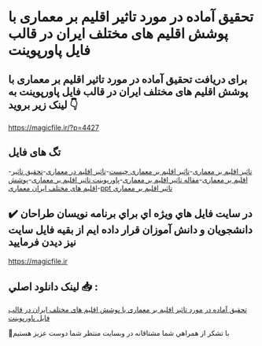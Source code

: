 # تحقیق آماده در مورد تاثیر اقلیم بر معماری با پوشش اقلیم های مختلف ایران در قالب فایل پاورپوینت

## برای دریافت تحقیق آماده در مورد تاثیر اقلیم بر معماری با پوشش اقلیم های مختلف ایران در قالب فایل پاورپوینت به لینک زیر بروید 👇

https://magicfile.ir/?p=4427

## تگ های فایل

-[تاثیر اقلیم بر معماری](https://magicfile.ir/product/%d8%aa%d8%ad%d9%82%db%8c%d9%82-%d8%aa%d8%a7%d8%ab%db%8c%d8%b1-%d8%a7%d9%82%d9%84%db%8c%d9%85-%d9%85%d8%b9%d9%85%d8%a7%d8%b1%db%8c-%d8%a8%d8%a7-%d9%be%d9%88%d8%b4%d8%b4-%d8%a7%d9%82%d9%84%db%8c%d9%85-%d9%87%d8%a7%db%8c-%d9%85%d8%ae%d8%aa%d9%84%d9%81-%d8%a7%db%8c%d8%b1%d8%a7%d9%86-%d9%be%d8%a7%d9%88%d8%b1%d9%be%d9%88%db%8c%d9%86%d8%aa/)-[تاثیر اقلیم بر معماری چیست](https://magicfile.ir/product/%d8%aa%d8%ad%d9%82%db%8c%d9%82-%d8%aa%d8%a7%d8%ab%db%8c%d8%b1-%d8%a7%d9%82%d9%84%db%8c%d9%85-%d9%85%d8%b9%d9%85%d8%a7%d8%b1%db%8c-%d8%a8%d8%a7-%d9%be%d9%88%d8%b4%d8%b4-%d8%a7%d9%82%d9%84%db%8c%d9%85-%d9%87%d8%a7%db%8c-%d9%85%d8%ae%d8%aa%d9%84%d9%81-%d8%a7%db%8c%d8%b1%d8%a7%d9%86-%d9%be%d8%a7%d9%88%d8%b1%d9%be%d9%88%db%8c%d9%86%d8%aa/)-[تاثیر اقلیم در معماری](https://magicfile.ir/product/%d8%aa%d8%ad%d9%82%db%8c%d9%82-%d8%aa%d8%a7%d8%ab%db%8c%d8%b1-%d8%a7%d9%82%d9%84%db%8c%d9%85-%d9%85%d8%b9%d9%85%d8%a7%d8%b1%db%8c-%d8%a8%d8%a7-%d9%be%d9%88%d8%b4%d8%b4-%d8%a7%d9%82%d9%84%db%8c%d9%85-%d9%87%d8%a7%db%8c-%d9%85%d8%ae%d8%aa%d9%84%d9%81-%d8%a7%db%8c%d8%b1%d8%a7%d9%86-%d9%be%d8%a7%d9%88%d8%b1%d9%be%d9%88%db%8c%d9%86%d8%aa/)-[تحقیق تاثیر اقلیم بر معماری](https://magicfile.ir/product/%d8%aa%d8%ad%d9%82%db%8c%d9%82-%d8%aa%d8%a7%d8%ab%db%8c%d8%b1-%d8%a7%d9%82%d9%84%db%8c%d9%85-%d9%85%d8%b9%d9%85%d8%a7%d8%b1%db%8c-%d8%a8%d8%a7-%d9%be%d9%88%d8%b4%d8%b4-%d8%a7%d9%82%d9%84%db%8c%d9%85-%d9%87%d8%a7%db%8c-%d9%85%d8%ae%d8%aa%d9%84%d9%81-%d8%a7%db%8c%d8%b1%d8%a7%d9%86-%d9%be%d8%a7%d9%88%d8%b1%d9%be%d9%88%db%8c%d9%86%d8%aa/)-[مقاله تاثیر اقلیم بر معماری](https://magicfile.ir/product/%d8%aa%d8%ad%d9%82%db%8c%d9%82-%d8%aa%d8%a7%d8%ab%db%8c%d8%b1-%d8%a7%d9%82%d9%84%db%8c%d9%85-%d9%85%d8%b9%d9%85%d8%a7%d8%b1%db%8c-%d8%a8%d8%a7-%d9%be%d9%88%d8%b4%d8%b4-%d8%a7%d9%82%d9%84%db%8c%d9%85-%d9%87%d8%a7%db%8c-%d9%85%d8%ae%d8%aa%d9%84%d9%81-%d8%a7%db%8c%d8%b1%d8%a7%d9%86-%d9%be%d8%a7%d9%88%d8%b1%d9%be%d9%88%db%8c%d9%86%d8%aa/)-[پاورپوینت تاثیر اقلیم بر معماری](https://magicfile.ir/product/%d8%aa%d8%ad%d9%82%db%8c%d9%82-%d8%aa%d8%a7%d8%ab%db%8c%d8%b1-%d8%a7%d9%82%d9%84%db%8c%d9%85-%d9%85%d8%b9%d9%85%d8%a7%d8%b1%db%8c-%d8%a8%d8%a7-%d9%be%d9%88%d8%b4%d8%b4-%d8%a7%d9%82%d9%84%db%8c%d9%85-%d9%87%d8%a7%db%8c-%d9%85%d8%ae%d8%aa%d9%84%d9%81-%d8%a7%db%8c%d8%b1%d8%a7%d9%86-%d9%be%d8%a7%d9%88%d8%b1%d9%be%d9%88%db%8c%d9%86%d8%aa/)-[پوشش اقلیم های مختلف ایران معماری](https://magicfile.ir/product/%d8%aa%d8%ad%d9%82%db%8c%d9%82-%d8%aa%d8%a7%d8%ab%db%8c%d8%b1-%d8%a7%d9%82%d9%84%db%8c%d9%85-%d9%85%d8%b9%d9%85%d8%a7%d8%b1%db%8c-%d8%a8%d8%a7-%d9%be%d9%88%d8%b4%d8%b4-%d8%a7%d9%82%d9%84%db%8c%d9%85-%d9%87%d8%a7%db%8c-%d9%85%d8%ae%d8%aa%d9%84%d9%81-%d8%a7%db%8c%d8%b1%d8%a7%d9%86-%d9%be%d8%a7%d9%88%d8%b1%d9%be%d9%88%db%8c%d9%86%d8%aa/)-[ppt تاثیر اقلیم بر معماری](https://magicfile.ir/product/%d8%aa%d8%ad%d9%82%db%8c%d9%82-%d8%aa%d8%a7%d8%ab%db%8c%d8%b1-%d8%a7%d9%82%d9%84%db%8c%d9%85-%d9%85%d8%b9%d9%85%d8%a7%d8%b1%db%8c-%d8%a8%d8%a7-%d9%be%d9%88%d8%b4%d8%b4-%d8%a7%d9%82%d9%84%db%8c%d9%85-%d9%87%d8%a7%db%8c-%d9%85%d8%ae%d8%aa%d9%84%d9%81-%d8%a7%db%8c%d8%b1%d8%a7%d9%86-%d9%be%d8%a7%d9%88%d8%b1%d9%be%d9%88%db%8c%d9%86%d8%aa/)

## ✔️ در سايت فايل هاي ويژه اي براي برنامه نويسان طراحان دانشجويان و دانش آموزان قرار داده ايم از بقيه فايل سايت نيز ديدن فرماييد

https://magicfile.ir


## لينک دانلود اصلي 📥 :

[تحقیق آماده در مورد تاثیر اقلیم بر معماری با پوشش اقلیم های مختلف ایران در قالب فایل پاورپوینت](https://magicfile.ir/product/%d8%aa%d8%ad%d9%82%db%8c%d9%82-%d8%aa%d8%a7%d8%ab%db%8c%d8%b1-%d8%a7%d9%82%d9%84%db%8c%d9%85-%d9%85%d8%b9%d9%85%d8%a7%d8%b1%db%8c-%d8%a8%d8%a7-%d9%be%d9%88%d8%b4%d8%b4-%d8%a7%d9%82%d9%84%db%8c%d9%85-%d9%87%d8%a7%db%8c-%d9%85%d8%ae%d8%aa%d9%84%d9%81-%d8%a7%db%8c%d8%b1%d8%a7%d9%86-%d9%be%d8%a7%d9%88%d8%b1%d9%be%d9%88%db%8c%d9%86%d8%aa/) 


🙏با تشکر از همراهي شما مشتاقانه در وبسایت منتظر شما دوست عزیز هستیم

